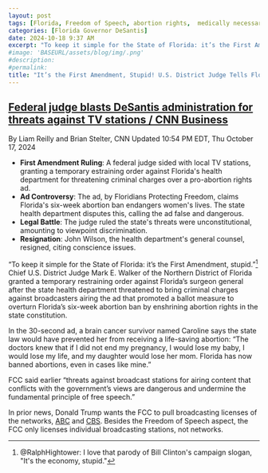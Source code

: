 ```yaml
---
layout: post
tags: [Florida, Freedom of Speech, abortion rights,  medically necessary abortions, politics]
categories: [Florida Governor DeSantis]
date: 2024-10-18 9:37 AM
excerpt: "To keep it simple for the State of Florida: it’s the First Amendment, stupid. – Chief U.S. District Judge Mark E. Walker of the Northern District of Florida to Florida Governor DeSantis."
#image: 'BASEURL/assets/blog/img/.png'
#description:
#permalink:
title: "It’s the First Amendment, Stupid! U.S. District Judge Tells Florida Governor DeSantis."
---
```



## [Federal judge blasts DeSantis administration for threats against TV stations / CNN Business](https://www.cnn.com/2024/10/17/media/florida-judge-tv-abortion-rights-ad-health/index.html)

By Liam Reilly and Brian Stelter, CNN
Updated 10:54 PM EDT, Thu October 17, 2024

- **First Amendment Ruling**: A federal judge sided with local TV stations, granting a temporary estraining order against Florida's health department for threatening criminal charges over a pro-abortion rights ad.
- **Ad Controversy**: The ad, by Floridians Protecting Freedom, claims Florida's six-week abortion ban endangers women's lives. The state health department disputes this, calling the ad false and dangerous.
- **Legal Battle**: The judge ruled the state's threats were unconstitutional, amounting to viewpoint discrimination.
- **Resignation**: John Wilson, the health department's general counsel, resigned, citing conscience issues.

“To keep it simple for the State of Florida: it’s the First Amendment, stupid.”[^11]
Chief U.S. District Judge Mark E. Walker of the Northern District of Florida
granted a temporary restraining order against Florida’s surgeon general after
the state health department threatened to bring criminal charges against
broadcasters airing the ad that promoted a ballot measure to overturn Florida’s
six-week abortion ban by enshrining abortion rights in the state constitution.

[^11]: @RalphHightower: I love that parody of Bill Clinton's campaign slogan, "It's the economy, stupid."

In the 30-second ad, a brain cancer survivor named Caroline says the state law
would have prevented her from receiving a life-saving abortion: “The doctors
knew that if I did not end my pregnancy, I would lose my baby, I would lose my
life, and my daughter would lose her mom. Florida has now banned abortions, even
in cases like mine.”

FCC said earlier “threats against broadcast stations for airing content that
conflicts with the government’s views are dangerous and undermine the fundamental
principle of free speech.”

In prior news, Donald Trump wants the FCC to pull broadcasting licenses of the
networks, [ABC](https://abc.com/) and [CBS](https://cbs.com/). Besides the
Freedom of Speech aspect, the FCC only licenses individual broadcasting stations,
not networks.
